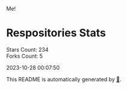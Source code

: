 Me!

# Respositories Stats
Stars Count: 234  
Forks Count: 5

2023-10-28 00:07:50  

This README is automatically generated by [🐰](https://github.com/rnitta/rnitta).
